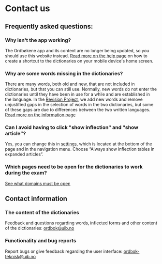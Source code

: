 # Contact us
## Frequently asked questions:
### Why isn't the app working?
The Ordbøkene app and its content are no longer being updated, so you should use this website instead. [Read more on the help page](/ukr/help/smartphone) on how to create a shortcut to the dictionaries on your mobile device's home screen.

### Why are some words missing in the dictionaries?
There are many words, both old and new, that are not included in dictionaries, but that you can still use. Normally, new words do not enter the dictionaries until they have been in use for a while and are established in the language. In the [Revision Project](/ukr/about/revision-project), we add new words and remove unjustified gaps in the selection of words in the two dictionaries, but some of these gaps are due to differences between the two written languages. [Read more on the information page](/ukr/missing-word)

### Can I avoid having to click "show inflection" and "show article"?
Yes, you can change this in [settings](/ukr/settings), which is located at the bottom of the page and in the navigation menu. Choose “Always show inflection tables in expanded articles”.

### Which pages need to be open for the dictionaries to work during the exam?
[See what domains must be open](/ukr/help/school)


## Contact information
### The content of the dictionaries
Feedback and questions regarding words, inflected forms and other content of the dictionaries: [ordbok@uib.no](mailto:ordbok@uib.no)

### Functionality and bug reports
Report bugs or give feedback regarding the user interface: [ordbok-teknisk@uib.no](mailto:ordbok-teknisk@uib.no)
